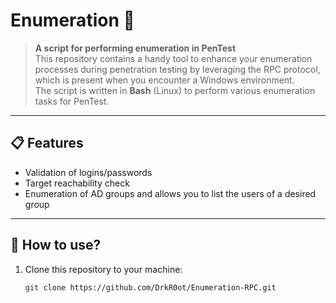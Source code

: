 # Enumeration 📜

> **A script for performing enumeration in PenTest**  
> This repository contains a handy tool to enhance your enumeration processes during penetration testing by leveraging the RPC protocol, which is present when you encounter a Windows environment.  
> The script is written in **Bash** (Linux) to perform various enumeration tasks for PenTest.
---

## 📋 Features
- Validation of logins/passwords
- Target reachability check
- Enumeration of AD groups and allows you to list the users of a desired group

---

## 🚀 How to use?
1. Clone this repository to your machine:
   ```bash
   git clone https://github.com/DrkR0ot/Enumeration-RPC.git
   ```
